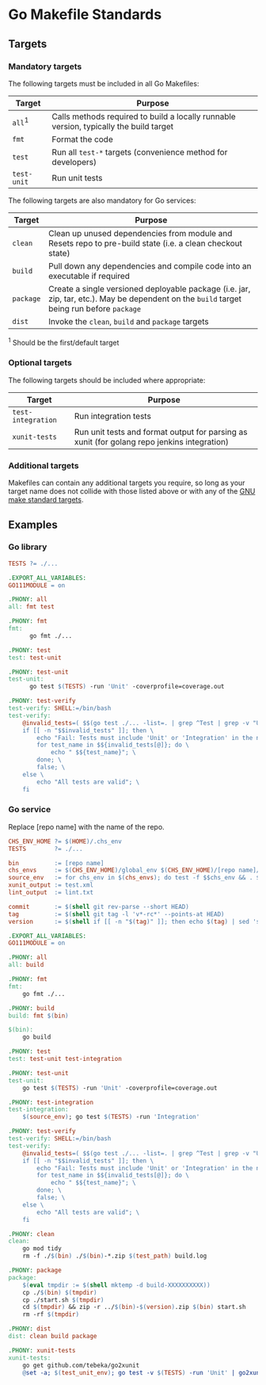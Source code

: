 # Go Makefile Standards

## Targets

### Mandatory targets

The following targets must be included in all Go Makefiles:

<!-- markdownlint-disable MD013 MD033 -->
Target            |Purpose
------------------|-------
`all`<sup>1</sup> |Calls methods required to build a locally runnable version, typically the build target
`fmt`             |Format the code
`test`            |Run all `test-*` targets (convenience method for developers)
`test-unit`       |Run unit tests

The following targets are also mandatory for Go services:

Target            |Purpose
------------------|-------
`clean`           |Clean up unused dependencies from module and Resets repo to pre-build state (i.e. a clean checkout state)
`build`           |Pull down any dependencies and compile code into an executable if required
`package`         |Create a single versioned deployable package (i.e. jar, zip, tar, etc.). May be dependent on the `build` target being run before `package`
`dist`            |Invoke the `clean`, `build` and `package` targets

<sup>1</sup> Should be the first/default target

### Optional targets

The following targets should be included where appropriate:

Target             |Purpose
-------------------|-------
`test-integration` |Run integration tests
`xunit-tests`      |Run unit tests and format output for parsing as xunit (for golang repo jenkins integration)
<!-- markdownlint-enable MD013 MD033 -->

### Additional targets

Makefiles can contain any additional targets you require, so long as your target
name does not collide with those listed above or with any of the
[GNU make standard targets](https://www.gnu.org/software/make/manual/make.html#Standard-Targets).

## Examples

### Go library

<!-- markdownlint-disable MD010 MD013 -->
```makefile
TESTS ?= ./...

.EXPORT_ALL_VARIABLES:
GO111MODULE = on

.PHONY: all
all: fmt test

.PHONY: fmt
fmt:
	  go fmt ./...

.PHONY: test
test: test-unit

.PHONY: test-unit
test-unit:
	  go test $(TESTS) -run 'Unit' -coverprofile=coverage.out

.PHONY: test-verify
test-verify: SHELL:=/bin/bash
test-verify:
	@invalid_tests=( $$(go test ./... -list=. | grep ^Test | grep -v "Unit" | grep -v "Integration") ); \
    if [[ -n "$$invalid_tests" ]]; then \
        echo "Fail: Tests must include 'Unit' or 'Integration' in the name:"; \
        for test_name in $${invalid_tests[@]}; do \
            echo " $${test_name}"; \
        done; \
        false; \
    else \
        echo "All tests are valid"; \
    fi
```

### Go service

Replace [repo name] with the name of the repo.

```makefile
CHS_ENV_HOME ?= $(HOME)/.chs_env
TESTS        ?= ./...

bin          := [repo name]
chs_envs     := $(CHS_ENV_HOME)/global_env $(CHS_ENV_HOME)/[repo name]/env
source_env   := for chs_env in $(chs_envs); do test -f $$chs_env && . $$chs_env; done
xunit_output := test.xml
lint_output  := lint.txt

commit       := $(shell git rev-parse --short HEAD)
tag          := $(shell git tag -l 'v*-rc*' --points-at HEAD)
version      := $(shell if [[ -n "$(tag)" ]]; then echo $(tag) | sed 's/^v//'; else echo $(commit); fi)

.EXPORT_ALL_VARIABLES:
GO111MODULE = on

.PHONY: all
all: build

.PHONY: fmt
fmt:
	go fmt ./...

.PHONY: build
build: fmt $(bin)

$(bin):
	go build

.PHONY: test
test: test-unit test-integration

.PHONY: test-unit
test-unit:
	go test $(TESTS) -run 'Unit' -coverprofile=coverage.out

.PHONY: test-integration
test-integration:
	$(source_env); go test $(TESTS) -run 'Integration'

.PHONY: test-verify
test-verify: SHELL:=/bin/bash
test-verify:
	@invalid_tests=( $$(go test ./... -list=. | grep ^Test | grep -v "Unit" | grep -v "Integration") ); \
    if [[ -n "$$invalid_tests" ]]; then \
        echo "Fail: Tests must include 'Unit' or 'Integration' in the name:"; \
        for test_name in $${invalid_tests[@]}; do \
            echo " $${test_name}"; \
        done; \
        false; \
    else \
        echo "All tests are valid"; \
    fi

.PHONY: clean
clean:
	go mod tidy
	rm -f ./$(bin) ./$(bin)-*.zip $(test_path) build.log

.PHONY: package
package:
	$(eval tmpdir := $(shell mktemp -d build-XXXXXXXXXX))
	cp ./$(bin) $(tmpdir)
	cp ./start.sh $(tmpdir)
	cd $(tmpdir) && zip -r ../$(bin)-$(version).zip $(bin) start.sh
	rm -rf $(tmpdir)

.PHONY: dist
dist: clean build package

.PHONY: xunit-tests
xunit-tests:
	go get github.com/tebeka/go2xunit
	@set -a; $(test_unit_env); go test -v $(TESTS) -run 'Unit' | go2xunit -output $(xunit_output)
```
<!-- markdownlint-enable MD010 MD013 -->
